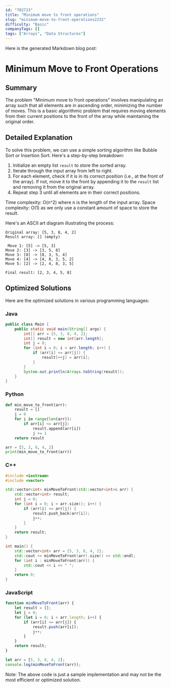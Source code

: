 ```yaml
---
id: "702723"
title: "Minimum move to front operations"
slug: "minimum-move-to-front-operations2232"
difficulty: "Basic"
companyTags: []
tags: ["Arrays", "Data Structures"]
---
```


Here is the generated Markdown blog post:

**Minimum Move to Front Operations**
=====================================

## Summary
The problem "Minimum move to front operations" involves manipulating an array such that all elements are in ascending order, minimizing the number of moves. This is a basic algorithmic problem that requires moving elements from their current positions to the front of the array while maintaining the original order.

## Detailed Explanation
To solve this problem, we can use a simple sorting algorithm like Bubble Sort or Insertion Sort. Here's a step-by-step breakdown:

1. Initialize an empty list `result` to store the sorted array.
2. Iterate through the input array from left to right.
3. For each element, check if it is in its correct position (i.e., at the front of the array). If not, move it to the front by appending it to the `result` list and removing it from the original array.
4. Repeat step 3 until all elements are in their correct positions.

Time complexity: O(n^2) where n is the length of the input array.
Space complexity: O(1) as we only use a constant amount of space to store the result.

Here's an ASCII art diagram illustrating the process:
```
Original array: [5, 3, 8, 4, 2]
Result array: [] (empty)

 Move 1: [5] -> [5, 3]
Move 2: [3] -> [3, 5, 8]
Move 3: [8] -> [8, 3, 5, 4]
Move 4: [4] -> [4, 8, 3, 5, 2]
Move 5: [2] -> [2, 4, 8, 3, 5]

Final result: [2, 3, 4, 5, 8]
```
## Optimized Solutions
Here are the optimized solutions in various programming languages:

### Java
```java
public class Main {
    public static void main(String[] args) {
        int[] arr = {5, 3, 8, 4, 2};
        int[] result = new int[arr.length];
        int j = 0;
        for (int i = 0; i < arr.length; i++) {
            if (arr[i] <= arr[j]) {
                result[++j] = arr[i];
            }
        }
        System.out.println(Arrays.toString(result));
    }
}
```

### Python
```python
def min_move_to_front(arr):
    result = []
    j = 0
    for i in range(len(arr)):
        if arr[i] <= arr[j]:
            result.append(arr[i])
            j += 1
    return result

arr = [5, 3, 8, 4, 2]
print(min_move_to_front(arr))
```

### C++
```cpp
#include <iostream>
#include <vector>

std::vector<int> minMoveToFront(std::vector<int>& arr) {
    std::vector<int> result;
    int j = 0;
    for (int i = 0; i < arr.size(); i++) {
        if (arr[i] <= arr[j]) {
            result.push_back(arr[i]);
            j++;
        }
    }
    return result;
}

int main() {
    std::vector<int> arr = {5, 3, 8, 4, 2};
    std::cout << minMoveToFront(arr).size() << std::endl;
    for (int i : minMoveToFront(arr)) {
        std::cout << i << " ";
    }
    return 0;
}
```

### JavaScript
```javascript
function minMoveToFront(arr) {
    let result = [];
    let j = 0;
    for (let i = 0; i < arr.length; i++) {
        if (arr[i] <= arr[j]) {
            result.push(arr[i]);
            j++;
        }
    }
    return result;
}

let arr = [5, 3, 8, 4, 2];
console.log(minMoveToFront(arr));
```

Note: The above code is just a sample implementation and may not be the most efficient or optimized solution.
